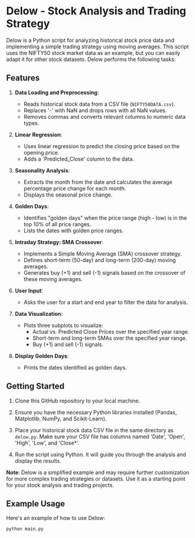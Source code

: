 # Delow - Stock Analysis and Trading Strategy

Delow is a Python script for analyzing historical stock price data and implementing a simple trading strategy using moving averages. This script uses the NIFTY50 stock market data as an example, but you can easily adapt it for other stock datasets. Delow performs the following tasks:

## Features

1. **Data Loading and Preprocessing**:
   - Reads historical stock data from a CSV file (`NIFTY50DATA.csv`).
   - Replaces '-' with NaN and drops rows with all NaN values.
   - Removes commas and converts relevant columns to numeric data types.

2. **Linear Regression**:
   - Uses linear regression to predict the closing price based on the opening price.
   - Adds a 'Predicted_Close' column to the data.

3. **Seasonality Analysis**:
   - Extracts the month from the date and calculates the average percentage price change for each month.
   - Displays the seasonal price change.

4. **Golden Days**:
   - Identifies "golden days" when the price range (high - low) is in the top 10% of all price ranges.
   - Lists the dates with golden price ranges.

5. **Intraday Strategy: SMA Crossover**:
   - Implements a Simple Moving Average (SMA) crossover strategy.
   - Defines short-term (50-day) and long-term (200-day) moving averages.
   - Generates buy (+1) and sell (-1) signals based on the crossover of these moving averages.

6. **User Input**:
   - Asks the user for a start and end year to filter the data for analysis.

7. **Data Visualization**:
   - Plots three subplots to visualize:
     - Actual vs. Predicted Close Prices over the specified year range.
     - Short-term and long-term SMAs over the specified year range.
     - Buy (+1) and sell (-1) signals.

8. **Display Golden Days**:
   - Prints the dates identified as golden days.

## Getting Started

1. Clone this GitHub repository to your local machine.

2. Ensure you have the necessary Python libraries installed (Pandas, Matplotlib, NumPy, and Scikit-Learn).

3. Place your historical stock data CSV file in the same directory as `delow.py`. Make sure your CSV file has columns named 'Date', 'Open', 'High', 'Low', and 'Close*'.

4. Run the script using Python. It will guide you through the analysis and display the results.

**Note**: Delow is a simplified example and may require further customization for more complex trading strategies or datasets. Use it as a starting point for your stock analysis and trading projects.

## Example Usage

Here's an example of how to use Delow:

```bash
python main.py
